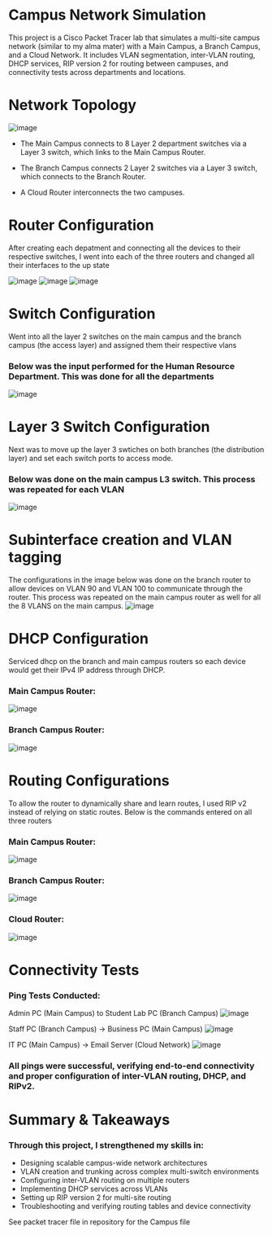 # Campus Network Simulation
This project is a Cisco Packet Tracer lab that simulates a multi-site campus network (similar to my alma mater) with a Main Campus, a Branch Campus, and a Cloud Network. It includes VLAN segmentation, inter-VLAN routing, DHCP services, RIP version 2 for routing between campuses, and connectivity tests across departments and locations.

# Network Topology
![image](https://github.com/user-attachments/assets/376f1e3e-003a-417b-b270-17e7c125cdc1)

* The Main Campus connects to 8 Layer 2 department switches via a Layer 3 switch, which links to the Main Campus Router.

* The Branch Campus connects 2 Layer 2 switches via a Layer 3 switch, which connects to the Branch Router.

* A Cloud Router interconnects the two campuses.

# Router Configuration
After creating each depatment and connecting all the devices to their respective switches, I went into each of the three routers and changed all their interfaces to the up state

![image](https://github.com/user-attachments/assets/b3a3b46b-fe22-426c-aed4-1bca26df6a66)
![image](https://github.com/user-attachments/assets/0b36542e-18f7-4e02-96b8-de094a22c852)
![image](https://github.com/user-attachments/assets/836a46f5-9d3f-4b72-8d9b-1f124349f097)

# Switch Configuration
Went into all the layer 2 switches on the main campus and the branch campus (the access layer) and assigned them their respective vlans

### Below was the input performed for the Human Resource Department. This was done for all the departments 
![image](https://github.com/user-attachments/assets/c51cf244-f5be-482c-82bf-6f724b317903)

# Layer 3 Switch Configuration
Next was to move up the layer 3 swtiches on both branches (the distribution layer) and set each switch ports to access mode.

### Below was done on the main campus L3 switch. This process was repeated for each VLAN
![image](https://github.com/user-attachments/assets/17eb97fe-8407-4e72-8fdd-c7ca09561328)

# Subinterface creation and VLAN tagging
The configurations in the image below was done on the branch router to allow devices on VLAN 90 and VLAN 100 to communicate through the router. This process was repeated on the main campus router as well for all the 8 VLANS on the main campus. 
![image](https://github.com/user-attachments/assets/a167951d-548a-4c1a-aa1a-92e6af32708b)

# DHCP Configuration
Serviced dhcp on the branch and main campus routers so each device would get their IPv4 IP address through DHCP.

### Main Campus Router:
![image](https://github.com/user-attachments/assets/5cc04832-3e44-4d27-8f6d-a317e9fbb486)

### Branch Campus Router:
![image](https://github.com/user-attachments/assets/5a9e5e56-bff8-4c9d-940b-aee4e2a03430)

# Routing Configurations
To allow the router to dynamically share and learn routes, I used RIP v2 instead of relying on static routes. Below is the commands entered on all three routers

### Main Campus Router:
![image](https://github.com/user-attachments/assets/432382ac-eef7-478d-9777-0b288a56739b)

### Branch Campus Router:
![image](https://github.com/user-attachments/assets/e25391aa-b7d8-49e2-8476-d917440fd081)

### Cloud Router:
![image](https://github.com/user-attachments/assets/cb5c7839-0177-45cf-bda1-91c12ef9408b)

# Connectivity Tests
### Ping Tests Conducted:
Admin PC (Main Campus) to Student Lab PC (Branch Campus)
![image](https://github.com/user-attachments/assets/c20964c3-adfb-4907-98e2-7c913b42684b)

Staff PC (Branch Campus) → Business PC (Main Campus)
![image](https://github.com/user-attachments/assets/9f354895-088b-4b3a-b7cb-a543aef0cf49)

IT PC (Main Campus) → Email Server (Cloud Network)
![image](https://github.com/user-attachments/assets/62d98007-a2f4-41c5-a0e7-f2077870535a)

### All pings were successful, verifying end-to-end connectivity and proper configuration of inter-VLAN routing, DHCP, and RIPv2.

# Summary & Takeaways
### Through this project, I strengthened my skills in:

* Designing scalable campus-wide network architectures
* VLAN creation and trunking across complex multi-switch environments
* Configuring inter-VLAN routing on multiple routers
* Implementing DHCP services across VLANs
* Setting up RIP version 2 for multi-site routing
* Troubleshooting and verifying routing tables and device connectivity

See packet tracer file in repository for the Campus file
